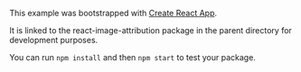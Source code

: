 This example was bootstrapped with [Create React App](https://github.com/facebook/create-react-app).

It is linked to the react-image-attribution package in the parent directory for development purposes.

You can run `npm install` and then `npm start` to test your package.
